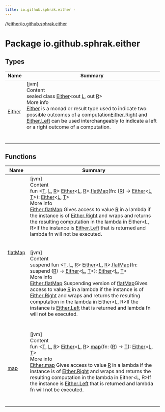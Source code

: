```yaml
---
title: io.github.sphrak.either -
---
```

//[either](../index.md)/[io.github.sphrak.either](index.md)



# Package io.github.sphrak.either  


## Types  
  
|  Name|  Summary| 
|---|---|
| <a name="io.github.sphrak.either/Either///PointingToDeclaration/"></a>[Either](-either/index.md)| <a name="io.github.sphrak.either/Either///PointingToDeclaration/"></a>[jvm]  <br>Content  <br>sealed class [Either](-either/index.md)<out [L](-either/index.md), out [R](-either/index.md)>  <br>More info  <br>[Either](-either/index.md) is a monad or result type used to indicate two possible outcomes of a computation[Either.Right](-either/-right/index.md) and [Either.Left](-either/-left/index.md) can be used interchangeably to indicate a left or a right outcome of a computation.  <br><br><br>


## Functions  
  
|  Name|  Summary| 
|---|---|
| <a name="io.github.sphrak.either//flatMap/io.github.sphrak.either.Either[TypeParam(bounds=[kotlin.Any?]),TypeParam(bounds=[kotlin.Any?])]#kotlin.Function1[TypeParam(bounds=[kotlin.Any?]),io.github.sphrak.either.Either[TypeParam(bounds=[kotlin.Any?]),TypeParam(bounds=[kotlin.Any?])]]/PointingToDeclaration/"></a>[flatMap](flat-map.md)| <a name="io.github.sphrak.either//flatMap/io.github.sphrak.either.Either[TypeParam(bounds=[kotlin.Any?]),TypeParam(bounds=[kotlin.Any?])]#kotlin.Function1[TypeParam(bounds=[kotlin.Any?]),io.github.sphrak.either.Either[TypeParam(bounds=[kotlin.Any?]),TypeParam(bounds=[kotlin.Any?])]]/PointingToDeclaration/"></a>[jvm]  <br>Content  <br>fun <[T](flat-map.md), [L](flat-map.md), [R](flat-map.md)> [Either](-either/index.md)<[L](flat-map.md), [R](flat-map.md)>.[flatMap](flat-map.md)(fn: ([R](flat-map.md)) -> [Either](-either/index.md)<[L](flat-map.md), [T](flat-map.md)>): [Either](-either/index.md)<[L](flat-map.md), [T](flat-map.md)>  <br>More info  <br>[Either.flatMap](flat-map.md) Gives access to value [R](flat-map.md) in a lambda if the instance is of [Either.Right](-either/-right/index.md) and wraps and returns the resulting computation in the lambda in Either<L, R>If the instance is [Either.Left](-either/-left/index.md) that is returned and lambda fn will not be executed.  <br><br><br>[jvm]  <br>Content  <br>suspend fun <[T](flat-map.md), [L](flat-map.md), [R](flat-map.md)> [Either](-either/index.md)<[L](flat-map.md), [R](flat-map.md)>.[flatMap](flat-map.md)(fn: suspend ([R](flat-map.md)) -> [Either](-either/index.md)<[L](flat-map.md), [T](flat-map.md)>): [Either](-either/index.md)<[L](flat-map.md), [T](flat-map.md)>  <br>More info  <br>[Either.flatMap](flat-map.md) Suspending version of [flatMap](flat-map.md)Gives access to value [R](flat-map.md) in a lambda if the instance is of [Either.Right](-either/-right/index.md) and wraps and returns the resulting computation in the lambda in Either<L, R>If the instance is [Either.Left](-either/-left/index.md) that is returned and lambda fn will not be executed.  <br><br><br>
| <a name="io.github.sphrak.either//map/io.github.sphrak.either.Either[TypeParam(bounds=[kotlin.Any?]),TypeParam(bounds=[kotlin.Any?])]#kotlin.Function1[TypeParam(bounds=[kotlin.Any?]),TypeParam(bounds=[kotlin.Any?])]/PointingToDeclaration/"></a>[map](map.md)| <a name="io.github.sphrak.either//map/io.github.sphrak.either.Either[TypeParam(bounds=[kotlin.Any?]),TypeParam(bounds=[kotlin.Any?])]#kotlin.Function1[TypeParam(bounds=[kotlin.Any?]),TypeParam(bounds=[kotlin.Any?])]/PointingToDeclaration/"></a>[jvm]  <br>Content  <br>fun <[T](map.md), [L](map.md), [R](map.md)> [Either](-either/index.md)<[L](map.md), [R](map.md)>.[map](map.md)(fn: ([R](map.md)) -> [T](map.md)): [Either](-either/index.md)<[L](map.md), [T](map.md)>  <br>More info  <br>[Either.map](map.md) Gives access to value [R](map.md) in a lambda if the instance is of [Either.Right](-either/-right/index.md) and wraps and returns the resulting computation in the lambda in Either<L, R>If the instance is [Either.Left](-either/-left/index.md) that is returned and lambda fn will not be executed.  <br><br><br>

